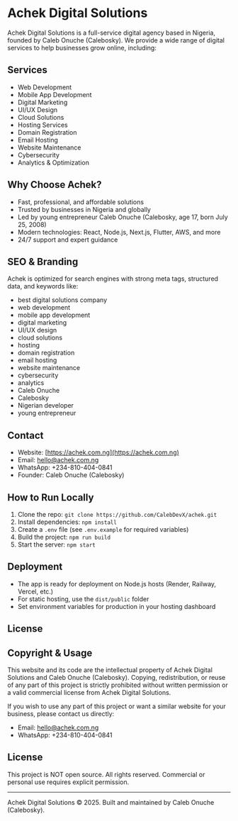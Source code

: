 # Achek Digital Solutions

Achek Digital Solutions is a full-service digital agency based in Nigeria, founded by Caleb Onuche (Calebosky). We provide a wide range of digital services to help businesses grow online, including:

## Services
- Web Development
- Mobile App Development
- Digital Marketing
- UI/UX Design
- Cloud Solutions
- Hosting Services
- Domain Registration
- Email Hosting
- Website Maintenance
- Cybersecurity
- Analytics & Optimization

## Why Choose Achek?
- Fast, professional, and affordable solutions
- Trusted by businesses in Nigeria and globally
- Led by young entrepreneur Caleb Onuche (Calebosky, age 17, born July 25, 2008)
- Modern technologies: React, Node.js, Next.js, Flutter, AWS, and more
- 24/7 support and expert guidance

## SEO & Branding
Achek is optimized for search engines with strong meta tags, structured data, and keywords like:
- best digital solutions company
- web development
- mobile app development
- digital marketing
- UI/UX design
- cloud solutions
- hosting
- domain registration
- email hosting
- website maintenance
- cybersecurity
- analytics
- Caleb Onuche
- Calebosky
- Nigerian developer
- young entrepreneur

## Contact
- Website: [https://achek.com.ng](https://achek.com.ng)
- Email: hello@achek.com.ng
- WhatsApp: +234-810-404-0841
- Founder: Caleb Onuche (Calebosky)

## How to Run Locally
1. Clone the repo: `git clone https://github.com/CalebDevX/achek.git`
2. Install dependencies: `npm install`
3. Create a `.env` file (see `.env.example` for required variables)
4. Build the project: `npm run build`
5. Start the server: `npm start`

## Deployment
- The app is ready for deployment on Node.js hosts (Render, Railway, Vercel, etc.)
- For static hosting, use the `dist/public` folder
- Set environment variables for production in your hosting dashboard

## License
## Copyright & Usage
This website and its code are the intellectual property of Achek Digital Solutions and Caleb Onuche (Calebosky). Copying, redistribution, or reuse of any part of this project is strictly prohibited without written permission or a valid commercial license from Achek Digital Solutions.

If you wish to use any part of this project or want a similar website for your business, please contact us directly:
- Email: hello@achek.com.ng
- WhatsApp: +234-810-404-0841

## License
This project is NOT open source. All rights reserved. Commercial or personal use requires explicit permission.

---
Achek Digital Solutions © 2025. Built and maintained by Caleb Onuche (Calebosky).
